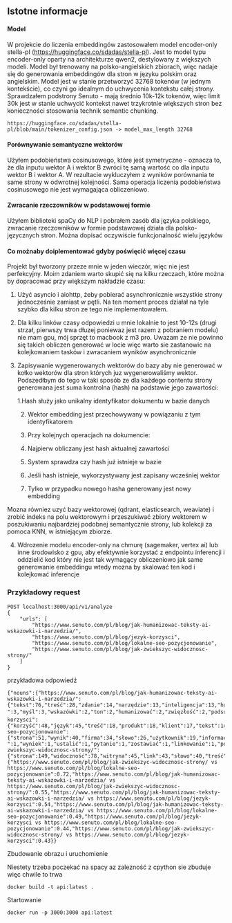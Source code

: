## Istotne informacje

#### Model

W projekcie do liczenia embeddingów zastosowałem model encoder-only stella-pl (https://huggingface.co/sdadas/stella-pl). Jest to model typu encoder-only oparty na architekturze qwen2, destylowany z większych modeli.
Model był trenowany na polsko-angielskich zbiorach, więc nadaje się do generowania embeddingów dla stron w języku polskim oraz angielskim.
Model jest w stanie przetworzyć 32768 tokenów (w jednym kontekście), co czyni go idealnym do uchwycenia kontekstu całej strony. Sprawdzałem podstrony Senuto - mają średnio 10k-12k tokenów, więc limit 30k jest w stanie uchwycić kontekst nawet trzykrotnie większych stron bez konieczności stosowania technik semantic chunking.


```
https://huggingface.co/sdadas/stella-pl/blob/main/tokenizer_config.json -> model_max_length 32768
```

#### Porównywanie semantyczne wektorów
Użyłem podobieństwa cosinusowego, które jest symetryczne - oznacza to, że dla inputu wektor A i wektor B zwróci tę samą wartość co dla inputu wektor B i wektor A.
W rezultacie wykluczyłem z wyników porównania te same strony w odwrotnej kolejności.
Sama operacja liczenia podobieństwa cosinusowego nie jest wymagająca obliczeniowo.

#### Zwracanie rzeczowników w podstawowej formie
Użyłem biblioteki spaCy do NLP i pobrałem zasób dla języka polskiego, zwracanie rzeczowników w formie podstawowej działa dla polsko-języcznych stron. Można dopisać oczywiście funkcjonalność wielu języków

#### Co możnaby doiplementować gdyby poświęcić więcej czasu
Projekt był tworzony przeze mnie w jeden wieczór, więc nie jest perfekcyjny. Moim zdaniem warto skupić się na kilku rzeczach, które można by dopracować przy większym nakładzie czasu:

1. Użyć asyncio i aiohttp, żeby pobierać asynchronicznie wszystkie strony jednocześnie zamiast w pętli. Na ten moment proces działał na tyle szybko dla kilku stron ze tego nie implementowałem.

2. Dla kilku linków czasy odpowiedzi u mnie lokalnie to jest 10-12s (drugi strzał, pierwszy trwa dłuzej poniewaz jest razem z pobraniem modelu) nie mam gpu, mój sprzęt to macbook z m3 pro. 
Uwazam ze nie powinno się takich obliczen generować w locie więc warto sie zastanowic na kolejkowaniem tasków i zwracaniem wyników asynchronicznie

3. Zapisywanie wygenerowanych wektorów do bazy aby nie generować w kołko wektorów dla stron których juz wygenerowaliśmy wektor.
Podszedłbym do tego w taki sposób ze dla każdego contentu strony generowana jest suma kontrolna (hash) na podstawie jego zawartości:
    
    1.Hash służy jako unikalny identyfikator dokumentu w bazie danych
    
    2. Wektor embedding jest przechowywany w powiązaniu z tym identyfikatorem
    
    3. Przy kolejnych operacjach na dokumencie:
    
    4. Najpierw obliczany jest hash aktualnej zawartości
    
    5. System sprawdza czy hash już istnieje w bazie
    
    6. Jeśli hash istnieje, wykorzystywany jest zapisany wcześniej wektor
    
    7. Tylko w przypadku nowego hasha generowany jest nowy embedding

Mozna równiez uzyć bazy wektorowej (qdrant, elasticsearch, weaviate) i zrobić indeks na polu wektorowym i przeszukiwać zbiory wektorem w poszukiwaniu najbardziej podobnej semantycznie strony, lub kolekcji za pomoca KNN, w istniejącym zbiorze.

4. Wdrozenie modelu encoder-only na chmurę (sagemaker, vertex ai) lub inne środowisko z gpu, aby efektywnie korzystać z endpointu inferencji i oddzielić kod który nie jest tak wymagący obliczeniowo jak same generowanie embeddingu wtedy mozna by skalować ten kod i kolejkować inferencje

### Przykładowy request

```
POST localhost:3000/api/v1/analyze
{
    "urls": [
        "https://www.senuto.com/pl/blog/jak-humanizowac-teksty-ai-wskazowki-i-narzedzia/",
        "https://www.senuto.com/pl/blog/jezyk-korzysci",
        "https://www.senuto.com/pl/blog/lokalne-seo-pozycjonowanie",
        "https://www.senuto.com/pl/blog/jak-zwiekszyc-widocznosc-strony/"
    ]
}
```

przykładowa odpowiedź

```
{"nouns":{"https://www.senuto.com/pl/blog/jak-humanizowac-teksty-ai-wskazowki-i-narzedzia/":{"tekst":76,"treść":28,"zdanie":14,"narzędzie":13,"inteligencja":13,"humanizacja":12,"informacja":9,"struktura":9,"prompt":8,"strona":8,"długość":8,"dane":7,"temat":7,"treści":6,"jakość":6,"analiza":6,"akapit":6,"styl":6,"przykład":6,"artykuł":6,"sposób":6,"fakt":5,"cel":5,"czytelnik":5,"wyszukiwarka":5,"efekt":5,"podstawa":5,"odbiorca":5,"słowo":5,"doświadczenie":5,"pytanie":5,"czynnik":4,"rytm":4,"tworzyć":4,"detektor":4,"proces":4,"oko":4,"zakres":4,"konstrukcja":4,"list":4,"czas":4,"osoba":4,"autor":4,"użytkownik":4,"wartość":4,"fragment":4,"rower":4,"prompta":4,"przypadek":4,"wynik":4,"rok":4,"content":3,"pozycja":3,"pomoc":3,"chata":3,"zwrot":3,"grupa":3,"perspektywa":3,"model":3,"łańcuch":3,"wiedza":3,"użyć":3,"wersja":3,"źródło":3,"większość":3,"pisać":3,"-":3,"myśl":3,"wskazówki":2,"ton":2,"humanizować":2,"zwięzłość":2,"podsumowanie":2,"ogólnik":2,"rzut":2,"wytyczna":2,"powtarzalność":2,"aspekt":2,"język":2,"marka":2,"spójność":2,"szczyt":2,"odbior":2,"brzmienie":2,"detektór":2,"element":2,"algorytm":2,"wskazówka":2,"praca":2,"wybór":2,"rodzaj":2,"stosować":2,"umieszczać":2,"tabela":2,"kwestia":2,"read":2,"potrzeba":2,"krok":2,"halucynacja":2,"opis":2,"linka":2,"szyk":2,"sekcja":2,"modele":2,"błąd":2,"detekcja":2,"ozdobnik":2,"odpowiedź":2,"wprowadzić":2,"sposob":2,"oczekiwanie":2,"rynek":2,"nawigacja":2,"potencjał":2,"konkurencja":2,"baza":2,"dzień":2,"spis":1,"minuta":1,"poziom":1,"generyczność":1,"fraza":1,"brak":1,"przejście":1,"nadużywanie":1,"świat":1,"sztampowość":1,"tożsamość":1,"emocja":1,"płynność":1,"narracja":1,"copywriter":1,"redaktor":1,"wykorzystać":1,"podejście":1,"wzgląd":1,"media":1,"dostarczać":1,"mowa":1,"obręb":1,"wykrycie":1,"wymaganie":1,"wygenerować":1,"poinformować":1,"zmiana":1,"skłonieć":1,"zapis":1,"newsletter":1,"ułatwiyć":1,"produkt":1,"wypunktować":1,"sformułowanie":1,"sektor":1,"premium":1,"wyrażenie":1,"intelligence":1,"personalizacja":1,"materiał":1,"wariant":1,"obróbka":1,"punkt":1,"wyjście":1,"podawać":1,"przekonanie":1,"technologia":1,"generować":1,"pobierać":1,"system":1,"dokument":1,"👉":1,"rozwiązanie":1,"ramy":1,"czytać":1,"podać":1,"ok":1,"oryginalność":1,"wrażenie":1,"zlepek":1,"typ":1,"anegdota":1,"życie":1,"metafora":1,"porównanie":1,"ukłon":1,"konsekwencja":1,"podpis":1,"powielać":1,"miara":1,"link":1,"tona":1,"dawka":1,"humor":1,"podnieść":1,"wydajność":1,"dostęp":1,"miejsce":1,"wysiłek":1,"schematyczność":1,"synonim":1,"idiomy":1,"kolokwializmy":1,"humanizatory":1,"pogrubienie":1,"sygnatura":1,"powtórzenie":1,"narzędzia":1,"przepływ":1,"przykładem":1,"zastosowanie":1,"praktyka":1,"tendencja":1,"przestrzeń":1,"konkret":1,"zapychacz":1,"przeredaguj":1,"kombo":1,"część":1,"zmienność":1,"formatować":1,"długośc":1,"przyswajać":1,"obraz":1,"cytat":1,"monotonia":1,"linki":1,"definicja":1,"korzyść":1,"wymóg":1,"spełnić":1,"chat":1,"writer":1,"prompto":1,"rezultat":1,"test":1,"kolejność":1,"starcie":1,"writara":1,"możliwość":1,"pojawieć":1,"branża":1,"udział":1,"okolica":1,"wniosek":1,"detektory":1,"wyrocznia":1,"sugestia":1,"waga":1,"wytyczny":1,"znaczenie":1,"wsparcie":1,"generowania":1,"sukces":1,"cecha":1,"standard":1,"badanie":1,"przepisywać":1,"dziedzina":1,"rankingach":1,"uwzględniać":1,"resarch":1,"kreatywność":1,"sprawdzenie":1,"prompty":1,"szlif":1,"powodzenie":1,"post":1,"marketingie":1,"zagadnienie":1,"marketingiem":1,"trial":1,"szkoleniu":1,"termin":1},"https://www.senuto.com/pl/blog/jezyk-korzysci":{"korzyść":48,"język":45,"treść":18,"produkt":18,"klient":17,"tekst":14,"sprzedaż":11,"odbiorca":11,"model":8,"tworzyć":8,"przykład":8,"potrzeba":7,"człowiek":7,"cecha":7,"zaleta":6,"oferta":6,"sposób":6,"copywriting":6,"copywriter":5,"technika":5,"grupa":4,"pisać":4,"usługa":4,"marka":4,"reklama":4,"post":4,"wyobraźnia":4,"dane":4,"komunikacja":3,"marketing":3,"perswazja":3,"techniki":3,"błąd":3,"wykorzystać":3,"opis":3,"zakup":3,"dzień":3,"działanie":3,"media":3,"firma":3,"użyć":3,"read":3,"czas":3,"koniec":3,"raz":3,"osoba":3,"uwaga":3,"zdanie":3,"pytanie":3,"możliwość":3,"fakt":3,"hotel":3,"informacja":3,"klucz":2,"content":2,"aida":2,"minuta":2,"hasło":2,"praca":2,"wymaganie":2,"rynek":2,"e":2,"artykuł":2,"poziom":2,"znajomość":2,"wiedza":2,"praktyka":2,"księgowość":2,"program":2,"przypadek":2,"wyliczenie":2,"odwołać":2,"internet":2,"plaża":2,"tłum":2,"zdjęcie":2,"zainteresowanie":2,"rzeczywistość":2,"spis":1,"dany":1,"ucho":1,"szansa":1,"handlowiec":1,"kupować":1,"specjalista":1,"sprawa":1,"namawian":1,"palec":1,"must":1,"have":1,"zrozumienie":1,"kwestia":1,"definicja":1,"opisywać":1,"zysek":1,"cel":1,"zwiększyć":1,"zaufanie":1,"employer":1,"pobranie":1,"booka":1,"polubienie":1,"fanpage":1,"czytelnik":1,"wynik":1,"landing":1,"page":1,"y":1,"social":1,"odpowiedź":1,"decyzja":1,"konwersja":1,"sformułowanie":1,"przemyślenie":1,"komunikat":1,"facebook":1,"efekt":1,"potencjał":1,"zmniejszać":1,"budżet":1,"koszt":1,"pozyskać":1,"zapis":1,"newsletter":1,"przejście":1,"strona":1,"dodania":1,"koszyk":1,"nauka":1,"poradnik":1,"początkujący":1,"potwór":1,"góra":1,"las":1,"trudność":1,"teoria":1,"emocja":1,"lęk":1,"oczekiwać":1,"szkoła":1,"zajęcia":1,"wartość":1,"element":1,"znaczenie":1,"dystans":1,"konkret":1,"zwrot":1,"głowa":1,"rozwój":1,"biznes":1,"płyn":1,"podział":1,"akapit":1,"wstawiyć":1,"śródtytueł":1,"cytat":1,"materiał":1,"odbiorc":1,"skalować":1,"sklep":1,"case":1,"study":1,"wezwanie":1,"tablica":1,"nazwać":1,"zwrócć":1,"rozwiązanie":1,"potakiwanie":1,"zadanie":1,"biegać":1,"odkurzacz":1,"fan":1,"powiązanie":1,"fana":1,"piekarnik":1,"dostęp":1,"dodatek":1,"podkreślać":1,"konkurencja":1,"miesiąc":1,"prezent":1,"kontekst":1,"zastosowanie":1,"przedstawić":1,"plaż":1,"wstęp":1,"gość":1,"odpoczynek":1,"wyjść":1,"apartament":1,"leżak":1,"widok":1,"ocean":1,"napój":1,"bar":1,"molo":1,"relaks":1,"telefon":1,"aparat":1,"robić":1,"lustrzanka":1,"kliknięec":1,"znajomy":1,"wakacje":1,"powódź":1,"motywacja":1,"badacz":1,"funkcja":1,"równiez":1,"skrót":1,"pożądanie":1,"działać":1,"schemat":1,"przyciągnięć":1,"zwiększeć":1,"wzbudzyć":1,"posiadać":1,"przedmiot":1,"porada":1,"ogólnik":1,"jedno":1,"frazes":1,"kosz":1,"zlecenie":1,"punkt":1,"widzenie":1,"pozór":1,"wzgląd":1,"meta":1,"oszustwo":1,"ortografia":1,"interpunkcja":1,"komentarz":1,"przecinek":1,"ćwiczenie":1,"miejsce":1,"oczekiwanie":1,"kliknięcie":1,"opise":1,"wyliczeni":1,"kłamstwo":1,"wiara":1,"życie":1,"nacisk":1,"treści":1,"myśleć":1,"kolej":1,"modelu":1,"metoda":1,"projektantka":1,"managerka":1,"trial":1,"szkoleniu":1,"termin":1},"https://www.senuto.com/pl/blog/lokalne-seo-pozycjonowanie":{"strona":51,"wynik":40,"firma":34,"słowo":26,"użytkownik":19,"informacja":19,"fraza":18,"obszar":17,"lokalizacja":15,"konkurencja":15,"miasto":15,"wyszukiwarka":14,"usługa":14,"wizytówka":14,"wyszukiwanie":13,"struktura":12,"przypadek":12,"serwis":11,"pozycja":10,"fraz":10,"dane":10,"page":9,"pozycjonowanie":9,"biznes":9,"klient":9,"branża":9,"element":9,"narzędzie":9,"wyszukiwać":8,"pozycjonować":8,"działanie":8,"zapytanie":8,"mapa":8,"nazwa":8,"adres":8,"opinia":8,"algorytm":7,"landing":7,"dzielnica":7,"znaczenie":7,"działalność":7,"optymalizacja":7,"analiza":7,"typ":7,"treść":6,"zależność":6,"znacznik":6,"widoczność":6,"fryzjer":6,"sposób":6,"miejsce":6,"uwaga":6,"czynnik":6,"sygnał":6,"profil":6,"link":6,"sklep":5,"katalog":5,"pack":5,"odnośnik":5,"title":5,"domena":5,"podstrona":5,"placówka":5,"sens":4,"rodzaj":4,"dzień":4,"sieć":4,"kawiarnia":4,"media":4,"zdjęcie":4,"źródło":4,"witryna":4,"możliwość":4,"produkt":4,"oddział":4,"podział":4,"restauracja":4,"kuchnia":4,"podstawa":3,"zmiana":3,"okolica":3,"punkt":3,"godzina":3,"otwarcie":3,"ustalać":3,"portal":3,"wpis":3,"krok":3,"piekarnia":3,"przykład":3,"opis":3,"kampania":3,"teren":3,"post":3,"zakres":3,"doprecyzować":3,"utworzyć":3,"doprecyzowanie":3,"zabieg":3,"parametr":3,"dodać":3,"oznaczenie":3,"content":2,"szukać":2,"pogłębiać":2,"schema":2,"podsumowanie":2,"cel":2,"pomoc":2,"artykuł":2,"region":2,"statystyka":2,"ciąg":2,"ustawienie":2,"rynku":2,"decyzja":2,"numer":2,"raz":2,"site":2,"waga":2,"linka":2,"zamian":2,"linek":2,"ilość":2,"description":2,"nagłówk":2,"sytuacja":2,"problem":2,"liczba":2,"pomysł":2,"ruch":2,"moduł":2,"miara":2,"interakcja":2,"kod":2,"czas":2,"trial":2,"potencjał":2,"kraj":2,"rozbudowa":2,"oparcie":2,"istnieć":2,"oferta":2,"kwestia":2,"poprawa":2,"gabinet":2,"zasada":2,"reguła":2,"atrybut":2,"tekst":2,"pozyskiwać":2,"linkbuilding":2,"skala":2,"sukces":2,"spis":1,"śledź":1,"minuta":1,"szereg":1,"zwiększyć":1,"zakład":1,"gastronomia":1,"beauty":1,"rok":1,"mnie”/":1,"rozwój":1,"trend":1,"przedsiębiorca":1,"grono":1,"słuszność":1,"osoba":1,"przedsiębiorstwo":1,"zadbanie":1,"szansa":1,"moment":1,"rynek":1,"hydraulik":1,"huta":1,"branż":1,"siłownia":1,"hotel":1,"biblioteka":1,"promień":1,"ulica":1,"zintensyfikować":1,"poziom":1,"telefon":1,"ocena":1,"ułatwienie":1,"urządzenie":1,"przycisk":1,"trasa":1,"-":1,"wyniek":1,"ustalić":1,"pytanie":1,"zostawiać":1,"linkowanie":1,"popularność":1,"instytucja":1,"klub":1,"grupa":1,"zainteresowanie":1,"umieszczć":1,"recenzje":1,"jakość":1,"praktyka":1,"odpowiadać":1,"umieszczeć":1,"wzmianka":1,"umieszczenie":1,"address":1,"oko":1,"zachować":1,"zaangażowanie":1,"meldować":1,"pogo":1,"personalizacja":1,"wpływ":1,"kontekst":1,"obsługa":1,"read":1,"definicja":1,"korzyść":1,"robota":1,"zaindeksować":1,"frazy":1,"dentysta":1,"prać":1,"dywan":1,"poszukiwanie":1,"rozpocząć":1,"sprawdzeć":1,"ranking":1,"wgląd":1,"planer":1,"słów":1,"baz":1,"propozycje":1,"baza":1,"podpowiedzie":1,"lista":1,"meta":1,"przejrzeć":1,"stan":1,"konkurent":1,"real":1,"sfera":1,"wpisać":1,"analizy":1,"wykaz":1,"marka":1,"wizytówki":1,"ekspert":1,"kontakt":1,"uwierzytelnienie":1,"wpisanie":1,"poczta":1,"podać":1,"copywriting":1,"strategie":1,"porada":1,"początkujący":1,"kopalnia":1,"wydarzeni":1,"rabat":1,"tydzień":1,"publikacja":1,"zdjęcia":1,"właściciel":1,"sesja":1,"siedziba":1,"wystawić":1,"recenzja":1,"mnogość":1,"ile":1,"placówk":1,"budowa":1,"stworzyć":1,"utworzenie":1,"dziesiątka":1,"setka":1,"konsekwencja":1,"wygenerowania":1,"thin":1,"duplikacja":1,"obręb":1,"całość":1,"rzeczywistość":1,"ośrodek":1,"zastosowanie":1,"infrastruktura":1,"posiadać":1,"sprzedażą":1,"brand":1,"zagłębienie":1,"wzór":1,"indeksować":1,"wolumen":1,"sprzedaż":1,"pierwowzór":1,"dany":1,"uczelnia":1,"kształcenie":1,"tworzyć":1,"sekcja":1,"program":1,"nauczanie":1,"przyciągać":1,"komunikacja":1,"student":1,"uwzględniać":1,"miasta":1,"sektor":1,"aglomeracja":1,"uproszczenie":1,"agregator":1,"autorytet":1,"komfort":1,"przeszukiwać":1,"zasób":1,"wzgląd":1,"rating":1,"wstawienie":1,"położyć":1,"lokal":1,"styl":1,"oznaczyć":1,"zdefiniować":1,"wyszukiwarek":1,"localbusiness":1,"podgrupa":1,"name":1,"postaladdress":1,"geocoordinates":1,"openinghoursspecification":1,"department":1,"dokumentacja":1,"biuro":1,"podróż":1,"agent":1,"pośrednictwo":1,"nieruchomość":1,"doszczegółowienie":1,"metody":1,"implementacja":1,"developer":1,"podejście":1,"pozór":1,"zdobywać":1,"pozyskać":1,"dopasować":1,"portala":1,"charakter":1,"wartość":1,"fakt":1,"użyteczność":1,"skuteczność":1,"powiązanie":1,"odnośniek":1,"teoria":1,"nofollow":1,"wyszukiwarke":1,"społeczność":1,"inicjatywa":1,"parametre":1,"zbieżność":1,"kontrolować":1,"monitoring":1,"część":1,"wybór":1,"monitoringu":1,"zawężenie":1,"pizzeria":1,"oznaczać":1,"aktualizacja":1,"szkoleniu":1,"termin":1},"https://www.senuto.com/pl/blog/jak-zwiekszyc-widocznosc-strony/":{"strona":149,"widoczność":78,"witryna":45,"link":43,"słowo":40,"treść":32,"podstrona":31,"użytkownik":27,"produkt":26,"adres":23,"optymalizacja":22,"element":21,"fraza":20,"opis":20,"miejsce":19,"kategoria":19,"czas":17,"pozycja":17,"wynik":17,"kod":16,"sposób":16,"analiza":15,"struktura":15,"narzędzie":15,"uwaga":15,"aspekt":15,"ładować":14,"domena":14,"tekst":14,"serwis":13,"duplikacja":13,"informacja":12,"fraz":12,"specjalista":12,"przypadek":12,"wyszukiwanie":12,"stan":11,"błąd":11,"robota":11,"nazwa":11,"działanie":11,"możliwość":11,"czynnik":10,"budować":10,"content":9,"meta":9,"dane":9,"usługa":9,"zawartość":9,"szansa":9,"artykuł":9,"przykład":9,"wpis":9,"blog":8,"konkurencja":8,"audyt":8,"oznaczenie":8,"wpływ":8,"problem":8,"poprawa":8,"tworzyć":8,"moc":8,"praca":8,"jakość":8,"linek":8,"publikacja":8,"przekierowanie":7,"szybkość":7,"proces":7,"pomoc":7,"klient":7,"wyszukiwarka":7,"firma":7,"oferta":7,"efekt":7,"wzrost":7,"certyfikat":7,"sklep":7,"robot":7,"urządzenie":6,"linkowanie":6,"intencja":6,"parametr":6,"linkować":6,"nofollow":6,"rozwiązanie":6,"rodzaj":6,"wersja":6,"wykorzystać":6,"wzgląd":6,"sieć":6,"rozmiar":6,"obręb":6,"portal":6,"typ":6,"wiedza":6,"pytanie":5,"ruch":5,"liczba":5,"sytuacja":5,"raz":5,"duplikat":5,"zadanie":5,"obrazek":5,"znak":5,"tytuł":5,"zasada":5,"kanibalizacja":5,"marka":5,"nagłówek":5,"odnośnik":5,"wydawca":5,"metoda":5,"bezpieczeństwo":4,"hierarchia":4,"pozycjonowanie":4,"odpowiedź":4,"lista":4,"zabezpieczenie":4,"doświadczenie":4,"zwiększyć":4,"dzień":4,"potrzeba":4,"walka":4,"konwersja":4,"cel":4,"wskazówka":4,"spadek":4,"wartość":4,"punkt":4,"menu":4,"kwestia":4,"znaczenie":4,"zakup":4,"serwer":4,"postać":4,"rola":4,"strategia":4,"grafika":4,"plik":4,"znacznik":4,"podstrone":4,"ocena":4,"temat":4,"porada":3,"podstawa":3,"zaplecze":3,"grafik":3,"odbiorca":3,"właściciel":3,"dobór":3,"zagrożenie":3,"mobile":3,"koniec":3,"trial":3,"profil":3,"budżet":3,"zagadnienie":3,"moment":3,"osoba":3,"przeglądarka":3,"uzyskać":3,"test":3,"etap":3,"wątpliwość":3,"indeksować":3,"wskaźnik":3,"styl":3,"miara":3,"rozdział":3,"poprawka":3,"wordpress":3,"wtyczka":3,"zastosować":3,"but":3,"anchor":3,"kopia":3,"raport":3,"zmiana":3,"opinia":3,"część":3,"nagłówk":3,"platforma":3,"czołówka":3,"internet":3,"wyszukiwać":3,"sukienka":3,"linka":3,"sprawdzić":2,"nasyć":2,"podsumowanie":2,"identyfikacja":2,"indeksacja":2,"ranking":2,"krok":2,"biznes":2,"otoczenie":2,"rywal":2,"kraj":2,"źródło":2,"kształt":2,"brak":2,"zaplecz":2,"budowa":2,"ingerencja":2,"posiadać":2,"odczytać":2,"programista":2,"https":2,"protokół":2,"zdobywać":2,"przestrzeń":2,"rozplanować":2,"rozpocząć":2,"list":2,"podział":2,"większość":2,"stworzyć":2,"powód":2,"prędkość":2,"rok":2,"arkusz":2,"interakcja":2,"skuteczność":2,"linijka":2,"spacja":2,"skrypt":2,"początek":2,"zalecenie":2,"odczyt":2,"nawigacja":2,"sekcja":2,"zależność":2,"canonical":2,"zwiększać":2,"ulepszenie":2,"ostrzeżenie":2,"dostęp":2,"pewność":2,"mowa":2,"fakt":2,"nasyceć":2,"tematyka":2,"title":2,"tag":2,"przejść":2,"zamieszczeć":2,"wykorzystywać":2,"case":2,"baza":2,"kąt":2,"osłabić":2,"ilość":2,"kolejność":2,"nagłówki":2,"utworzyć":2,"akapit":2,"wyszukiwarke":2,"grafiki":2,"kontekst":2,"nasycić":2,"poszukiwać":2,"grupa":2,"szukać":2,"stosunek":2,"wybór":2,"pozyskać":2,"for":2,"sugestia":2,"dofollow":2,"wybrać":2,"promocja":2,"opłata":2,"fora":2,"relikt":2,"przeszłość":2,"post":2,"wizytówka":2,"autorytet":2,"katalog":2,"pozyskiwać":2,"użyć":2,"linki":2,"branża":2,"klucz":1,"sukces":1,"tutoriale":1,"spis":1,"minuta":1,"podejście":1,"analityka":1,"pozycjonować":1,"analizy":1,"wypadek":1,"treścia":1,"zasięg":1,"sąsiedztwo":1,"przedsiębiorstwo":1,"mieszkaniec":1,"okolica":1,"inspiracja":1,"zweryfikowanie":1,"skorzystanie":1,"dokument":1,"konsultacja":1,"konkret":1,"dostosować":1,"wymóg":1,"zarządzać":1,"wnętrze":1,"skład":1,"trzeci":1,"celownik":1,"niebezpieczeństwo":1,"przestroga":1,"pojawieć":1,"komunikat":1,"karta":1,"próba":1,"wejście":1,"minus":1,"gwarancja":1,"wymoga":1,"wdrożyć":1,"wykonać":1,"screen":1,"poprawność":1,"podpięcie":1,"załadować":1,"weryfikować":1,"kombinacja":1,"wpisywać":1,"pasek":1,"tworzenie":1,"ujednoliceć":1,"zwiększeć":1,"kierunek":1,"rozpisanie":1,"zadać":1,"porażka":1,"potrzeb":1,"odrzucyć":1,"szczęście":1,"sprawa":1,"wygląd":1,"programisty":1,"rozdzielczość":1,"ekran":1,"telefon":1,"tablet":1,"odbior":1,"nota":1,"ostateczność":1,"weryfikacja":1,"sprawdzć":1,"zakładka":1,"obsługa":1,"przeglądać":1,"roboty":1,"chwila":1,"źródłowy":1,"wyświetlenie":1,"blok":1,"tło":1,"kliknięć":1,"przycisk":1,"zareagować":1,"czynność":1,"cumulative":1,"przesunięcie":1,"interaction":1,"metryka":1,"rejestracja":1,"opóźnienie":1,"read":1,"norma":1,"kolej":1,"aktualizacja":1,"algorytm":1,"miesiąc":1,"dopasowania":1,"pamięć":1,"opóźniyć":1,"plan":1,"czcionka":1,"fragment":1,"nadmiar":1,"wydłużyć":1,"pobierać":1,"przetwarzać":1,"linia":1,"cmsów":1,"minifikację":1,"walidator":1,"konstrukcja":1,"ryzyko":1,"wystąpić":1,"przepływ":1,"umiar":1,"stworzeć":1,"bloki":1,"odpowiednik":1,"blóg":1,"tago":1,"odnośnike":1,"canonicala":1,"head":1,"uniknięć":1,"powielać":1,"sortowanie":1,"filtrować":1,"sortować":1,"generować":1,"szczegół":1,"kolor":1,"rozmiaro":1,"uporządkowanie":1,"dostępność":1,"widzenie":1,"wyjaśnieć":1,"deweloper":1,"komfort":1,"użytkować":1,"naprawa":1,"sprawdzać":1,"okazja":1,"wizyta":1,"nasycenie":1,"występowaniu":1,"kondycja":1,"czasy":1,"przekaz":1,"unikalność":1,"włożeć":1,"worek":1,"treście":1,"dopełnieć":1,"przygotować":1,"ważny":1,"związek":1,"przyciągnąć":1,"zachęceć":1,"opisanie":1,"wyświetlać":1,"emocja":1,"kopiować":1,"platform":1,"miano":1,"staż":1,"setka":1,"tysiąc":1,"tysiąca":1,"podołać":1,"przyszłość":1,"szereg":1,"producent":1,"upadek":1,"study":1,"inwestycja":1,"marketing":1,"dbać":1,"spójność":1,"zbudować":1,"zjawisko":1,"wrzucać":1,"procent":1,"margines":1,"stopień":1,"wyeliminować":1,"napisać":1,"zachowanie":1,"treściy":1,"nawiązać":1,"nakreśleć":1,"wniesiyć":1,"powtarzać":1,"znaczniki":1,"rząd":1,"paragraf":1,"dbałość":1,"zrozumienie":1,"odbiór":1,"całość":1,"powtórzeć":1,"siła":1,"odmiana":1,"rozdzielać":1,"sformułowanie":1,"ogół":1,"przesycenie":1,"pozór":1,"zmniejszyć":1,"wgrać":1,"stosować":1,"litera":1,"myślnik":1,"atrybut":1,"grafki":1,"potencjał":1,"pełnia":1,"wczytywać":1,"redukcja":1,"format":1,"porównać":1,"odnalezić":1,"wyniek":1,"wpisaniu":1,"oko":1,"porównanie":1,"system":1,"komputer":1,"laptop":1,"wiązać":1,"talia":1,"ryż":1,"wesele":1,"preferencja":1,"teoria":1,"wymaganie":1,"lupa":1,"parameter":1,"whitepress":1,"przewaga":1,"podawać":1,"estymacje":1,"panel":1,"linkbuilding":1,"przejąć":1,"przeniesieć":1,"stwierdzić":1,"usta":1,"miejscówka":1,"poszukiwanie":1,"kryterium":1,"oznaczyć":1,"reklama":1,"user":1,"komentarz":1,"skanowanie":1,"=":1,"zeskanowanie":1,"przekazać":1,"dylemat":1,"decyzja":1,"wariant":1,"exact":1,"match":1,"forma":1,"połączyć":1,"brand":1,"zamieszczać":1,"artykuły":1,"blogi":1,"influencer":1,"zamówienie":1,"poradnik":1,"recenzja":1,"obszar":1,"foro":1,"społeczność":1,"wypowiedź":1,"angielski":1,"address":1,"katalogi":1,"wyjątka":1,"wskazać":1,"powiązanie":1,"znaleźć":1,"tanie":1,"pakiet":1,"pozyskaniem":1,"wydatkie":1,"udostępnienie":1,"relacja":1,"perspektywa":1,"barter":1,"komentować":1,"publikować":1,"konsekwencja":1,"budowanie":1,"orientacja":1,"wytypować":1,"specjalist":1,"rynek":1,"kampania":1,"udział":1,"agencja":1,"partner":1,"realizacja":1,"przyspieszenie":1,"wprowadzić":1,"znajomość":1,"wsparcie":1,"obserwacja":1,"html":1,"pozycjonowania":1,"instrukcja":1,"dyrektywa":1,"intencje":1,"przyspieszyć":1,"zakres":1,"specjalistka":1,"szkoleniu":1,"termin":1}},"similarities":{"https://www.senuto.com/pl/blog/jak-zwiekszyc-widocznosc-strony/ vs https://www.senuto.com/pl/blog/lokalne-seo-pozycjonowanie":0.72,"https://www.senuto.com/pl/blog/jak-humanizowac-teksty-ai-wskazowki-i-narzedzia/ vs https://www.senuto.com/pl/blog/jak-zwiekszyc-widocznosc-strony/":0.55,"https://www.senuto.com/pl/blog/jak-humanizowac-teksty-ai-wskazowki-i-narzedzia/ vs https://www.senuto.com/pl/blog/jezyk-korzysci":0.54,"https://www.senuto.com/pl/blog/jak-humanizowac-teksty-ai-wskazowki-i-narzedzia/ vs https://www.senuto.com/pl/blog/lokalne-seo-pozycjonowanie":0.49,"https://www.senuto.com/pl/blog/jezyk-korzysci vs https://www.senuto.com/pl/blog/lokalne-seo-pozycjonowanie":0.44,"https://www.senuto.com/pl/blog/jak-zwiekszyc-widocznosc-strony/ vs https://www.senuto.com/pl/blog/jezyk-korzysci":0.43}}
```


Zbudowanie obrazu i uruchomienie

Niestety trzeba poczekać na spacy az zalezność z cpython sie zbuduje więc chwile to trwa
```
docker build -t api:latest .
```

Startowanie

```
docker run -p 3000:3000 api:latest
```